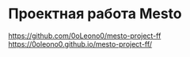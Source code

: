 # Проектная работа Mesto

https://github.com/0oLeono0/mesto-project-ff
https://0oleono0.github.io/mesto-project-ff/